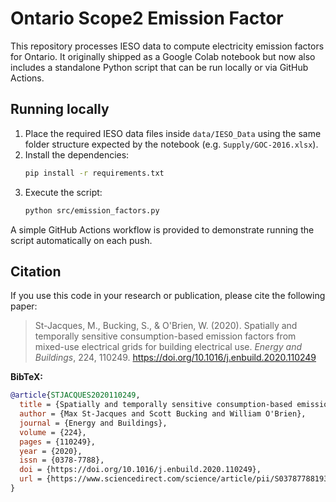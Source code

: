 # Ontario Scope2 Emission Factor

This repository processes IESO data to compute electricity emission factors for Ontario. It originally shipped as a Google Colab notebook but now also includes a standalone Python script that can be run locally or via GitHub Actions.

## Running locally
1. Place the required IESO data files inside `data/IESO_Data` using the same folder structure expected by the notebook (e.g. `Supply/GOC-2016.xlsx`).
2. Install the dependencies:
   ```bash
   pip install -r requirements.txt
   ```
3. Execute the script:
   ```bash
   python src/emission_factors.py
   ```

A simple GitHub Actions workflow is provided to demonstrate running the script automatically on each push.

## Citation

If you use this code in your research or publication, please cite the following paper:

> St-Jacques, M., Bucking, S., & O'Brien, W. (2020). Spatially and temporally sensitive consumption-based emission factors from mixed-use electrical grids for building electrical use. *Energy and Buildings*, 224, 110249. https://doi.org/10.1016/j.enbuild.2020.110249

**BibTeX:**
```bibtex
@article{STJACQUES2020110249,
  title = {Spatially and temporally sensitive consumption-based emission factors from mixed-use electrical grids for building electrical use},
  author = {Max St-Jacques and Scott Bucking and William O'Brien},
  journal = {Energy and Buildings},
  volume = {224},
  pages = {110249},
  year = {2020},
  issn = {0378-7788},
  doi = {https://doi.org/10.1016/j.enbuild.2020.110249},
  url = {https://www.sciencedirect.com/science/article/pii/S0378778819337387}
}
```
